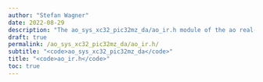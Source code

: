 ```yaml
---
author: "Stefan Wagner"
date: 2022-08-29
description: "The ao_sys_xc32_pic32mz_da/ao_ir.h module of the ao real-time operating system."
draft: true
permalink: /ao_sys_xc32_pic32mz_da/ao_ir.h/ 
subtitle: "<code>ao_sys_xc32_pic32mz_da</code>"
title: "<code>ao_ir.h</code>"
toc: true
---
```


